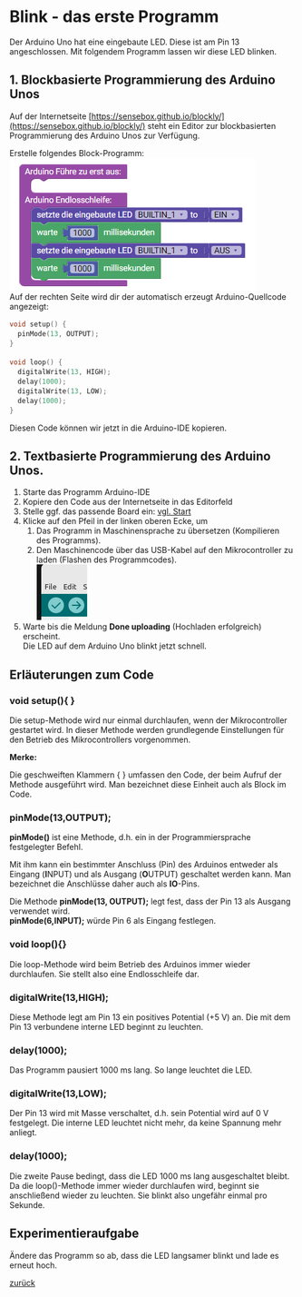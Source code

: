  <link rel="stylesheet" href="https://hi2272.github.io/StyleMD.css">


# Blink - das erste Programm
Der Arduino Uno hat eine eingebaute LED. Diese ist am Pin 13 angeschlossen. Mit folgendem Programm lassen wir diese LED blinken.

## 1. Blockbasierte Programmierung des Arduino Unos

Auf der Internetseite [https://sensebox.github.io/blockly/](https://sensebox.github.io/blockly/) steht ein Editor zur blockbasierten Programmierung des Arduino Unos zur Verfügung.

Erstelle folgendes Block-Programm:  
![Alt text](2024-06-14_10-06.png)  
Auf der rechten Seite wird dir der automatisch erzeugt Arduino-Quellcode angezeigt:  

```C++
void setup() {
  pinMode(13, OUTPUT);
}

void loop() {
  digitalWrite(13, HIGH);
  delay(1000);
  digitalWrite(13, LOW);
  delay(1000);
}
```
Diesen Code können wir jetzt in die Arduino-IDE kopieren.

## 2. Textbasierte Programmierung des Arduino Unos.
1. Starte das Programm Arduino-IDE
2. Kopiere den Code aus der Internetseite in das Editorfeld
3. Stelle ggf. das passende Board ein: [vgl. Start](../00Start/index.html)
4. Klicke auf den Pfeil in der linken oberen Ecke, um  
   1. Das Programm in Maschinensprache zu übersetzen (Kompilieren des Programms).
   2. Den Maschinencode über das USB-Kabel auf den Mikrocontroller zu laden (Flashen des Programmcodes).  
![Alt text](sc4.png)
1. Warte bis die Meldung **Done uploading** (Hochladen erfolgreich) erscheint.  
Die LED auf dem Arduino Uno blinkt jetzt schnell.

## Erläuterungen zum Code

### void setup(){  }
Die setup-Methode wird nur einmal durchlaufen, wenn der Mikrocontroller gestartet wird. In dieser Methode werden grundlegende Einstellungen für den Betrieb des Mikrocontrollers vorgenommen. 


**Merke:**   

Die geschweiften Klammern {  } umfassen den Code, der beim Aufruf der Methode ausgeführt wird. Man bezeichnet diese Einheit auch als Block im Code.


### pinMode(13,OUTPUT);
**pinMode()** ist eine Methode, d.h. ein in der Programmiersprache festgelegter Befehl. 

Mit ihm kann ein bestimmter Anschluss (Pin) des Arduinos entweder als Eingang (**I**NPUT) und als Ausgang (**O**UTPUT) geschaltet werden kann. Man bezeichnet die Anschlüsse daher auch als **IO**-Pins.  

Die Methode **pinMode(13, OUTPUT);** legt fest, dass der Pin 13 als Ausgang verwendet wird.  
**pinMode(6,INPUT);** würde Pin 6 als Eingang festlegen.

### void loop(){}
Die loop-Methode wird beim Betrieb des Arduinos immer wieder durchlaufen. Sie stellt also eine Endlosschleife dar.

### digitalWrite(13,HIGH);
Diese Methode legt am Pin 13 ein positives Potential (+5 V) an. Die mit dem Pin 13 verbundene interne LED beginnt zu leuchten.
###  delay(1000);
Das Programm pausiert 1000 ms lang. So lange leuchtet die LED.
### digitalWrite(13,LOW);
Der Pin 13 wird mit Masse verschaltet, d.h. sein Potential wird auf 0 V festgelegt. Die interne LED leuchtet nicht mehr, da keine Spannung mehr anliegt.
### delay(1000);
Die zweite Pause bedingt, dass die LED 1000 ms lang ausgeschaltet bleibt.  
Da die loop()-Methode immer wieder durchlaufen wird, beginnt sie anschließend wieder zu leuchten. Sie blinkt also ungefähr einmal pro Sekunde.

## Experimentieraufgabe

Ändere das Programm so ab, dass die LED langsamer blinkt und lade es erneut hoch.
    
  
[zurück](../index.html)